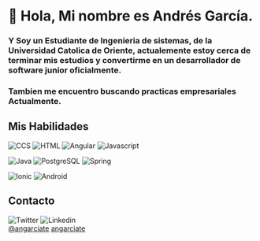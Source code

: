 # 👋 Hola, Mi nombre es Andrés García.
### Y Soy un Estudiante de Ingenieria de sistemas, de la Universidad Catolica de Oriente, actualemente estoy cerca de terminar mis estudios y convertirme en un desarrollador de software junior oficialmente.
### Tambien me encuentro buscando practicas empresariales Actualmente.

## Mis Habilidades

![CCS](https://img.shields.io/badge/CSS-06aed5?&style=for-the-badge&logo=css3&logoColor=white) ![HTML](https://img.shields.io/badge/HTML-fc440f?style=for-the-badge&logo=html5&logoColor=white) ![Angular](https://img.shields.io/badge/Angular-DD0031?style=for-the-badge&logo=angular&logoColor=white) ![Javascript](https://img.shields.io/badge/JavaScript-323330?style=for-the-badge&logo=javascript&logoColor=F7DF1E)</br>

![Java](https://img.shields.io/badge/Java-ED8B00?style=for-the-badge&logo=java&logoColor=black) ![PostgreSQL](https://img.shields.io/badge/PostgreSQL-316192?style=for-the-badge&logo=postgresql&logoColor=white) ![Spring](https://img.shields.io/badge/Spring-6DB33F?style=for-the-badge&logo=spring&logoColor=white)</br>

![Ionic](https://img.shields.io/badge/Ionic-3498DB?style=for-the-badge&logo=Ionic&logoColor=white) ![Android](https://img.shields.io/badge/Android-3DDC84?style=for-the-badge&logo=android&logoColor=white)</br>

## Contacto

![Twitter](https://img.shields.io/badge/Twitter-1DA1F2?style=for-the-badge&logo=twitter&logoColor=white) ![Linkedin](https://img.shields.io/badge/LinkedIn-0077B5?style=for-the-badge&logo=linkedin&logoColor=white)
</br>
[@angarciate](https://twitter.com/angarciate) [angarciate](https://www.linkedin.com/in/angarciate/)

